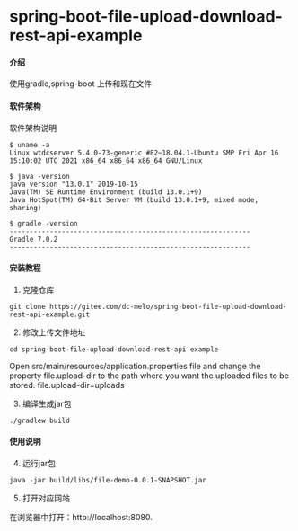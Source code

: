 # spring-boot-file-upload-download-rest-api-example

#### 介绍
使用gradle,spring-boot 上传和现在文件

#### 软件架构
软件架构说明
```
$ uname -a
Linux wtdcserver 5.4.0-73-generic #82~18.04.1-Ubuntu SMP Fri Apr 16 15:10:02 UTC 2021 x86_64 x86_64 x86_64 GNU/Linux

$ java -version
java version "13.0.1" 2019-10-15
Java(TM) SE Runtime Environment (build 13.0.1+9)
Java HotSpot(TM) 64-Bit Server VM (build 13.0.1+9, mixed mode, sharing)

$ gradle -version
------------------------------------------------------------
Gradle 7.0.2
------------------------------------------------------------
```

#### 安装教程

1. 克隆仓库
```
git clone https://gitee.com/dc-melo/spring-boot-file-upload-download-rest-api-example.git

```
2. 修改上传文件地址
```
cd spring-boot-file-upload-download-rest-api-example
```
Open src/main/resources/application.properties file and change the property file.upload-dir to the path where you want the uploaded files to be stored.
file.upload-dir=uploads

3. 编译生成jar包
```
./gradlew build
```

#### 使用说明

4. 运行jar包

```
java -jar build/libs/file-demo-0.0.1-SNAPSHOT.jar 
```

5. 打开对应网站

在浏览器中打开：http://localhost:8080.

